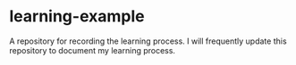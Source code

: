 # learning-example
A repository for recording the learning process.
I will frequently update this repository to document my learning process. 
